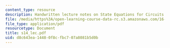 ```yaml
---
content_type: resource
description: Handwritten lecture notes on State Equations for Circuits with Sources.
file: /media/https%3A/open-learning-course-data-rc.s3.amazonaws.com/16-01-unified-engineering-i-ii-iii-iv-fall-2005-spring-2006/d8c643ea14480f8cfbc707a8081b5d0b_s14_lec.pdf
file_type: application/pdf
resourcetype: Document
title: s14_lec.pdf
uid: d8c643ea-1448-0f8c-fbc7-07a8081b5d0b
---
```

